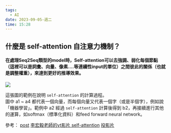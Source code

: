 ```yaml
---
tags:
  - AI
date: 2023-09-05-週二
time: 15:28
---
```

## 什麼是 self-attention 自注意力機制？
#### 在處理Seq2Seq類型的model時，Self-attention可以去強調、弱化每個節點（這裡可以是詞彙、向量、像素....等連續性input的單位）之間彼此的關係（也就是調整權重），來達到更好的推導效果。


![](https://lh5.googleusercontent.com/8WL1hZqU56wcJzXcvfko7gR9CAcoaJu-0AEjUJCARtgFYoBJt7r9-tOUhQX8ceCbPuGpDSfcsJe7pSgELxScHsxcGnpb3I6Ha1V40oN4UdOb_Lj5Q6xhLD55vbfHELSRvDziAcI)

這張圖的範例在說明 `self-attention` 的計算過程。<br>圖中 a1 ~ a4 都代表一個向量，而每個向量又代表一個字（或是半個字），例如說「機器學習」。範例中 a2 經過 `self-attention` 計算後得到 b2，再接續進行其他的運算，如softmax（標準化資料）和feed forward neural network。

參考：
[post](http://violin-tao.blogspot.com/2021/12/ml-self-attention.html)
[李宏毅老師的yt影片 self-attention](https://www.youtube.com/watch?v=hYdO9CscNes)
[投影片](https://speech.ee.ntu.edu.tw/~hylee/ml/ml2021-course-data/self_v7.pdf)
